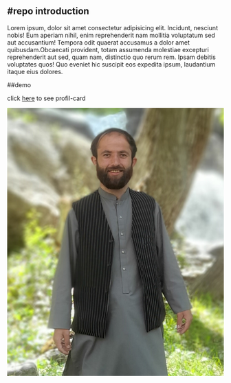 #repo introduction
---
Lorem ipsum, dolor sit amet consectetur adipisicing elit. Incidunt, nesciunt nobis! Eum aperiam nihil, enim reprehenderit nam mollitia voluptatum sed aut accusantium! Tempora odit quaerat accusamus a dolor amet quibusdam.Obcaecati provident, totam assumenda molestiae excepturi reprehenderit aut sed, quam nam, distinctio quo rerum rem. Ipsam debitis voluptates quos! Quo eveniet hic suscipit eos expedita ipsum, laudantium itaque eius dolores.

##demo

click [here](https://hasamudin.github.io/profile-card/) to see profil-card

![hasam](ha.jpg)